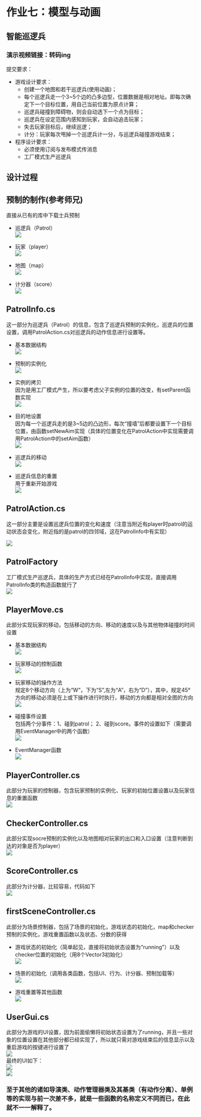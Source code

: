 # 作业七：模型与动画
## 智能巡逻兵  
### 演示视频链接：转码ing
提交要求：
- 游戏设计要求： 
   - 创建一个地图和若干巡逻兵(使用动画)；
   - 每个巡逻兵走一个3~5个边的凸多边型，位置数据是相对地址。即每次确定下一个目标位置，用自己当前位置为原点计算；
   - 巡逻兵碰撞到障碍物，则会自动选下一个点为目标；
   - 巡逻兵在设定范围内感知到玩家，会自动追击玩家；
   - 失去玩家目标后，继续巡逻；
   - 计分：玩家每次甩掉一个巡逻兵计一分，与巡逻兵碰撞游戏结束；
- 程序设计要求： 
   - 必须使用订阅与发布模式传消息 
   - 工厂模式生产巡逻兵  

## 设计过程    
## 预制的制作(参考师兄)  
直接从已有的库中下载士兵预制  
- 巡逻兵（Patrol）  
![](images/patrol0.png)  
  
- 玩家（player）  
![](images/player0.png)  
  
- 地图（map）  
![](images/map0.png)  
  
- 计分器（score）  
![](images/score0.png)  
  
  
    

## PatrolInfo.cs  
这一部分为巡逻兵（Patrol）的信息，包含了巡逻兵预制的实例化，巡逻兵的位置设置，调用PatrolAction.cs对巡逻兵的动作信息进行设置等。   
- 基本数据结构  
![](images/str.png)  
  
- 预制的实例化  
![](images/patrol1.png)  
  
- 实例的拷贝  
因为是用工厂模式产生，所以要考虑父子实例的位置的改变，有setParent函数实现  
![](images/par.png)  
  
- 目的地设置  
因为每一个巡逻兵走的是3~5边的凸边形，每次“撞墙”后都要设置下一个目标位置，由函数setNewAim实现（具体的位置变化在PatrolAction中实现需要调用PatrolAction中的setAim函数）  
![](images/aim.png)  
  
- 巡逻兵的移动  
![](images/move.png)  
  
- 巡逻兵信息的重置  
用于重新开始游戏  
![](images/reset.png)  
  
## PatrolAction.cs  
这一部分主要是设置巡逻兵位置的变化和速度（注意当附近有player时patrol的运动状态会变化，附近指的是patrol的四邻域，这在PatrolInfo中有实现）  
  
![](images/aim2.png)  
  
## PatrolFactory  
工厂模式生产巡逻兵，具体的生产方式已经在PatrolInfo中实现，直接调用PatrolInfo类的构造函数就行了  
![](images/fac.png)  
  
## PlayerMove.cs  
此部分实现玩家的移动，包括移动的方向、移动的速度以及与其他物体碰撞的时间设置  
- 基本数据结构  
![](images/str2.png)  
  
- 玩家移动的控制函数  
![](images/movecon.png)  
  
- 玩家移动的操作方法  
规定8个移动方向（上为“W”，下为“S”,左为“A”，右为“D”），其中，规定45°方向的移动必须是在上或下操作进行时执行，移动的方向都是相对全图的方向  
![](images/dir.png)  
  
- 碰撞事件设置  
包括两个分事件：1、碰到patrol； 2、碰到score。事件的设置如下（需要调用EventManager中的两个函数）  
![](images/peng.png)  
  
- EventManager函数  
![](images/event.png)  
  
## PlayerController.cs
此部分为玩家的控制器，包含玩家预制的实例化、玩家的初始位置设置以及玩家信息的重置函数  
![](images/playercon.png)  
  
## CheckerController.cs  
此部分实现socre预制的实例化以及地图相对玩家的出口和入口设置（注意判断到达的对象是否为player）  
![](images/checker.png)  
  
## ScoreController.cs  
此部分为计分器，比较容易，代码如下  
![](images/scorecon.png)  
  
## firstSceneController.cs  
此部分为场景控制器，包括了场景的初始化，游戏状态的初始化，map和checker预制的实例化，游戏重置函数以及状态、分数的获得  
- 游戏状态的初始化（简单起见，直接将初始状态设置为“running”）以及checker位置的初始化（用8个Vector3初始化）  
![](images/ini.png)  
  
- 场景的初始化（调用各类函数，包括UI、行为、计分器、预制加载等）  
![](images/ini2.png)  
  
- 游戏重置等其他函数  
![](images/other.png)  
  
## UserGui.cs  
此部分为游戏的UI设置，因为前面偷懒将初始状态设置为了running，并且一些对象的位置设置在其他部分都已经实现了，所以就只需对游戏结束后的信息显示以及重启游戏的按键进行设置了  
![](images/GUI.png)  
最终的UI如下：  
![](images/UI.png)  
![](images/UI2.png)  

### 至于其他的诸如导演类、动作管理器类及其基类（有动作分离）、单例等的实现与前一次差不多，就是一些函数的名称定义不同而已，在此就不一一解释了。